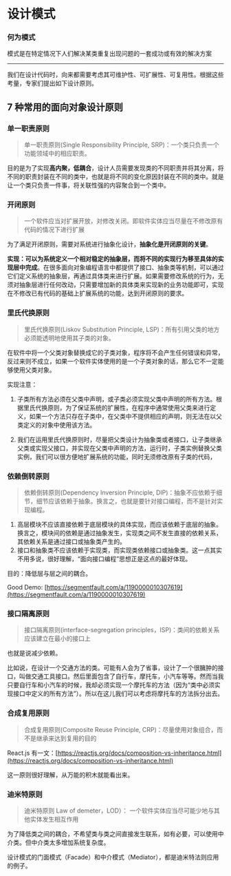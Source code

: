 # 设计模式

### 何为模式

模式是在特定情况下人们解决某类重复出现问题的一套成功或有效的解决方案

---

我们在设计代码时，向来都需要考虑其可维护性、可扩展性、可复用性。根据这些考量，专家们提出如下设计原则。

## 7 种常用的面向对象设计原则

### 单一职责原则

> 单一职责原则(Single Responsibility Principle, SRP)：一个类只负责一个功能领域中的相应职责。

目的是为了实现**高内聚，低耦合**，设计人员需要发现类的不同职责并将其分离，将不同的职责封装在不同的类中，也就是将不同的变化原因封装在不同的类中。就是让一个类只负责一件事，将关联性强的内容聚合到一个类中。

### 开闭原则

> 一个软件应当对扩展开放，对修改关闭。即软件实体应当尽量在不修改原有代码的情况下进行扩展

为了满足开闭原则，需要对系统进行抽象化设计，**抽象化是开闭原则的关键**。

**实现：可以为系统定义一个相对稳定的抽象层，而将不同的实现行为移至具体的实现层中完成**。在很多面向对象编程语言中都提供了接口、抽象类等机制，可以通过它们定义系统的抽象层，再通过具体类来进行扩展。如果需要修改系统的行为，无须对抽象层进行任何改动，只需要增加新的具体类来实现新的业务功能即可，实现在不修改已有代码的基础上扩展系统的功能，达到开闭原则的要求。

### 里氏代换原则

> 里氏代换原则(Liskov Substitution Principle, LSP)：所有引用父类的地方必须能透明地使用其子类的对象。

在软件中将一个父类对象替换成它的子类对象，程序将不会产生任何错误和异常，反过来则不成立，如果一个软件实体使用的是一个子类对象的话，那么它不一定能够使用父类对象。

实现注意：

1. 子类所有方法必须在父类中声明，或子类必须实现父类中声明的所有方法。根据里氏代换原则，为了保证系统的扩展性，在程序中通常使用父类来进行定义，如果一个方法只存在子类中，在父类中不提供相应的声明，则无法在以父类定义的对象中使用该方法。

2. 我们在运用里氏代换原则时，尽量把父类设计为抽象类或者接口，让子类继承父类或实现父接口，并实现在父类中声明的方法，运行时，子类实例替换父类实例，我们可以很方便地扩展系统的功能，同时无须修改原有子类的代码，

### 依赖倒转原则

> 依赖倒转原则(Dependency Inversion Principle, DIP)：抽象不应依赖于细节，细节应该依赖于抽象。换言之，也就是要针对接口编程，而不是针对实现编程。

1. 高层模块不应该直接依赖于底层模块的具体实现，而应该依赖于底层的抽象。换言之，模块间的依赖是通过抽象发生，实现类之间不发生直接的依赖关系，其依赖关系是通过接口或抽象类产生的。
2. 接口和抽象类不应该依赖于实现类，而实现类依赖接口或抽象类。这一点其实不用多说，很好理解，“面向接口编程”思想正是这点的最好体现。

目的：降低层与层之间的耦合。

Good Demo: [https://segmentfault.com/a/1190000010307619](https://segmentfault.com/a/1190000010307619)

### 接口隔离原则

> 接口隔离原则(interface-segregation principles，ISP)：类间的依赖关系应该建立在最小的接口上

也就是说减少依赖。

比如说，在设计一个交通方法的类。可能有人会为了省事，设计了一个很臃肿的接口，叫做交通工具接口。然后里面包含了自行车，摩托车，小汽车等等。然而当我只要自行车和小汽车的时候，我却必须实现一个摩托车的方法（因为“类中必须实现接口中定义的所有方法”）。所以在这儿我们可以考虑将摩托车的方法拆分出去。

### 合成复用原则

> 合成复用原则(Composite Reuse Principle, CRP)：尽量使用对象组合，而不是继承来达到复用的目的

React.js 有一文：[https://reactjs.org/docs/composition-vs-inheritance.html](https://reactjs.org/docs/composition-vs-inheritance.html)

这一原则很好理解，从万能的积木就能看出来。

### 迪米特原则

> 迪米特原则 Law of demeter，LOD）： 一个软件实体应当尽可能少地与其他实体发生相互作用

为了降低类之间的耦合，不希望类与类之间直接发生联系，如有必要，可以使用中介类。但中介类太多增加系统复杂度。

设计模式的门面模式（Facade）和中介模式（Mediator），都是迪米特法则应用的例子。
